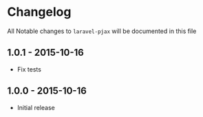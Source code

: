 # Changelog

All Notable changes to `laravel-pjax` will be documented in this file

## 1.0.1 - 2015-10-16
- Fix tests

## 1.0.0 - 2015-10-16
- Initial release
